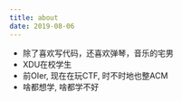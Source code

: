 ```yaml
---
title: about
date: 2019-08-06
---
```


* 除了喜欢写代码，还喜欢弹琴，音乐的宅男
* XDU在校学生
* 前OIer, 现在在玩CTF, 时不时地也整ACM
* 啥都想学, 啥都学不好
